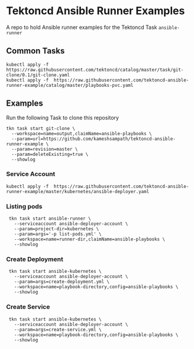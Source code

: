 # Tektoncd Ansible Runner Examples

A repo to hold Ansible runner examples for the Tektoncd Task `ansible-runner`


## Common Tasks

```shell
kubectl apply -f https://raw.githubusercontent.com/tektoncd/catalog/master/task/git-clone/0.1/git-clone.yaml
kubectl apply -f  https://raw.githubusercontent.com/tektoncd-ansible-runner-example/catalog/master/playbooks-pvc.yaml
```

## Examples

Run the following Task to clone this repository 

```shell
tkn task start git-clone \
  --workspace=name=output,claimName=ansible-playbooks \
  --param=url=https://github.com/kameshsampath/tektoncd-ansible-runner-example \
  --param=revision=master \
  --param=deleteExisting=true \
  --showlog
```

### Service Account

```shell
kubectl apply -f  https://raw.githubusercontent.com/tektoncd-ansible-runner-example/master/kubernetes/ansible-deployer.yaml
```

### Listing pods

```shell
 tkn task start ansible-runner \
   --serviceaccount ansible-deployer-account \
   --param=project-dir=kubernetes \
   --param=args='-p list-pods.yml' \
   --workspace=name=runner-dir,claimName=ansible-playbooks \
   --showlog
```

### Create Deployment

```shell
 tkn task start ansible-kubernetes \
   --serviceaccount ansible-deployer-account \
   --param=args=create-deployment.yml \
   --workspace=name=playbook-directory,config=ansible-playbooks \
   --showlog
```

### Create Service

```shell
 tkn task start ansible-kubernetes \
   --serviceaccount ansible-deployer-account \
   --param=args=create-service.yml \
   --workspace=name=playbook-directory,config=ansible-playbooks \
   --showlog
```
